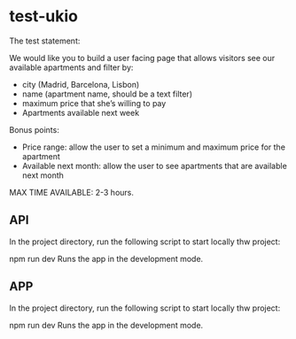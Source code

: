 # test-ukio

The test statement:

We would like you to build a user facing page that allows visitors see our available apartments and filter by:
- city (Madrid, Barcelona, Lisbon)
- name (apartment name, should be a text filter)
- maximum price that she’s willing to pay
- Apartments available next week

Bonus points:
- Price range: allow the user to set a minimum and maximum price for the apartment
- Available next month: allow the user to see apartments that are available next
month

MAX TIME AVAILABLE: 2-3 hours.

## API
In the project directory, run the following script to start locally thw project:

npm run dev
Runs the app in the development mode.

## APP
In the project directory, run the following script to start locally thw project:

npm run dev
Runs the app in the development mode.